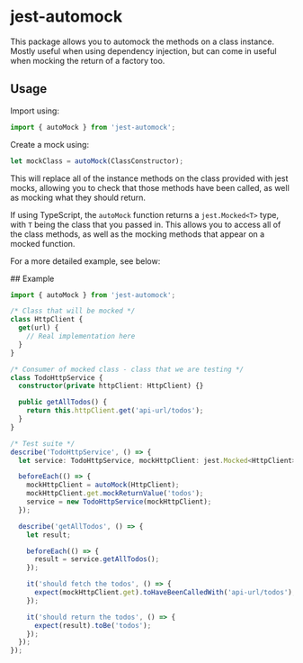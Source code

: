 # jest-automock

This package allows you to automock the methods on a class instance. Mostly useful when using dependency injection, but can come in useful when mocking the return of a factory too.

## Usage

Import using:

```typescript
import { autoMock } from 'jest-automock';
```

Create a mock using:

```typescript
let mockClass = autoMock(ClassConstructor);
```

This will replace all of the instance methods on the class provided with jest mocks, allowing you to check that those methods have been called, as well as mocking what they should return.

If using TypeScript, the `autoMock` function returns a `jest.Mocked<T>` type, with `T` being the class that you passed in. This allows you to access all of the class methods, as well as the mocking methods that appear on a mocked function.

For a more detailed example, see below:

## Example

```typescript
import { autoMock } from 'jest-automock';

/* Class that will be mocked */
class HttpClient {
  get(url) {
    // Real implementation here
  }
}

/* Consumer of mocked class - class that we are testing */
class TodoHttpService {
  constructor(private httpClient: HttpClient) {}

  public getAllTodos() {
    return this.httpClient.get('api-url/todos');
  }
}

/* Test suite */
describe('TodoHttpService', () => {
  let service: TodoHttpService, mockHttpClient: jest.Mocked<HttpClient>;

  beforeEach(() => {
    mockHttpClient = autoMock(HttpClient);
    mockHttpClient.get.mockReturnValue('todos');
    service = new TodoHttpService(mockHttpClient);
  });

  describe('getAllTodos', () => {
    let result;

    beforeEach(() => {
      result = service.getAllTodos();
    });

    it('should fetch the todos', () => {
      expect(mockHttpClient.get).toHaveBeenCalledWith('api-url/todos');
    });

    it('should return the todos', () => {
      expect(result).toBe('todos');
    });
  });
});
```
